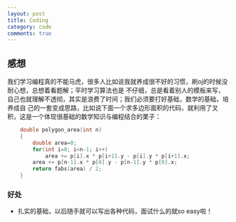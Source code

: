 ```yaml
---
layout: post
title: Coding
category: code
comments: true
---
```



## 感想

我们学习编程真的不能马虎，很多人比如说我就养成很不好的习惯，刷oj的时候没耐心想，总想着看题解；平时学习算法也是
不仔细，总是看着别人的模板来写，自己也就理解不透彻，其实是浪费了时间；我们必须要打好基础，数学的基础，培养成自
己的一套变成思路，比如说下面一个求多边形面积的代码，就利用了叉积，这是一个体现很基础的数学知识与编程结合的栗子：

```C++
	double polygon_area(int n)
	{
		double area=0;
		for(int i=0; i<n-1; i++)
			area += p[i].x * p[i+1].y - p[i].y * p[i+1].x;	
		area += p[n-1].x * p[0].y - p[n-1].y * p[0].x;
		return fabs(area) / 2;
	}
```

### 好处

* 扎实的基础，以后随手就可以写出各种代码，面试什么的就so easy啦！
